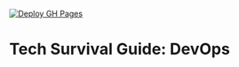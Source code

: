 [![Deploy GH Pages](https://github.com/fr-platform/tech-survival-guide-devops/actions/workflows/jekyll-gh-pages.yml/badge.svg)](https://github.com/fr-platform/tech-survival-guide-devops/actions/workflows/jekyll-gh-pages.yml)

# Tech Survival Guide: DevOps
